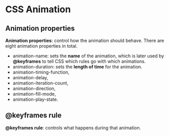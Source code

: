 # CSS Animation
## Animation properties
**Animation properties**: control how the animation should behave. There are eight animation properties in total.
  * animation-name: sets the **name** of the animation, which is later used by **@keyframes** to tell CSS which rules go with which animations. 
  * animation-duration: sets the **length of time** for the animation. 
  * animation-timing-function, 
  * animation-delay, 
  * animation-iteration-count, 
  * animation-direction, 
  * animation-fill-mode,
  * animation-play-state.
## @keyframes rule 
**@keyframes rule**: controls what happens during that animation.
